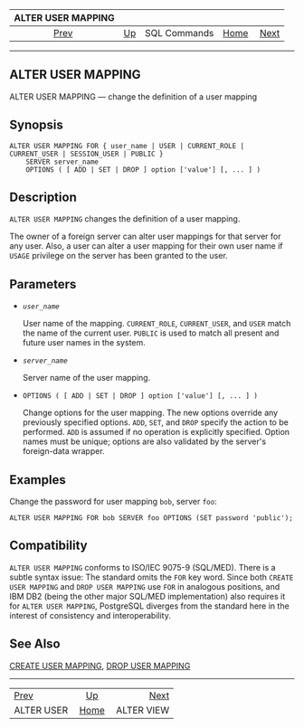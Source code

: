 <!--?xml version="1.0" encoding="UTF-8" standalone="no"?-->

|            ALTER USER MAPPING            |                                        |              |                                                       |                                          |
| :--------------------------------------: | :------------------------------------- | :----------: | ----------------------------------------------------: | ---------------------------------------: |
| [Prev](sql-alteruser.html "ALTER USER")  | [Up](sql-commands.html "SQL Commands") | SQL Commands | [Home](index.html "PostgreSQL 17devel Documentation") |  [Next](sql-alterview.html "ALTER VIEW") |

***

## ALTER USER MAPPING

ALTER USER MAPPING — change the definition of a user mapping

## Synopsis

    ALTER USER MAPPING FOR { user_name | USER | CURRENT_ROLE | CURRENT_USER | SESSION_USER | PUBLIC }
        SERVER server_name
        OPTIONS ( [ ADD | SET | DROP ] option ['value'] [, ... ] )

## Description

`ALTER USER MAPPING` changes the definition of a user mapping.

The owner of a foreign server can alter user mappings for that server for any user. Also, a user can alter a user mapping for their own user name if `USAGE` privilege on the server has been granted to the user.

## Parameters

* *`user_name`*

    User name of the mapping. `CURRENT_ROLE`, `CURRENT_USER`, and `USER` match the name of the current user. `PUBLIC` is used to match all present and future user names in the system.

* *`server_name`*

    Server name of the user mapping.

* `OPTIONS ( [ ADD | SET | DROP ] option ['value'] [, ... ] )`

    Change options for the user mapping. The new options override any previously specified options. `ADD`, `SET`, and `DROP` specify the action to be performed. `ADD` is assumed if no operation is explicitly specified. Option names must be unique; options are also validated by the server's foreign-data wrapper.

## Examples

Change the password for user mapping `bob`, server `foo`:

    ALTER USER MAPPING FOR bob SERVER foo OPTIONS (SET password 'public');

## Compatibility

`ALTER USER MAPPING` conforms to ISO/IEC 9075-9 (SQL/MED). There is a subtle syntax issue: The standard omits the `FOR` key word. Since both `CREATE USER MAPPING` and `DROP USER MAPPING` use `FOR` in analogous positions, and IBM DB2 (being the other major SQL/MED implementation) also requires it for `ALTER USER MAPPING`, PostgreSQL diverges from the standard here in the interest of consistency and interoperability.

## See Also

[CREATE USER MAPPING](sql-createusermapping.html "CREATE USER MAPPING"), [DROP USER MAPPING](sql-dropusermapping.html "DROP USER MAPPING")

***

|                                          |                                                       |                                          |
| :--------------------------------------- | :---------------------------------------------------: | ---------------------------------------: |
| [Prev](sql-alteruser.html "ALTER USER")  |         [Up](sql-commands.html "SQL Commands")        |  [Next](sql-alterview.html "ALTER VIEW") |
| ALTER USER                               | [Home](index.html "PostgreSQL 17devel Documentation") |                               ALTER VIEW |
